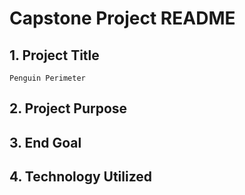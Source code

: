 # Capstone Project README 

## 1. Project Title

    Penguin Perimeter


## 2. Project Purpose
    
    


## 3. End Goal

## 4. Technology Utilized